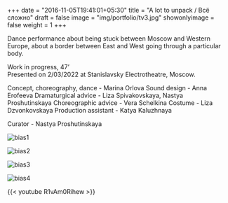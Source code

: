 +++
date = "2016-11-05T19:41:01+05:30"
title = "A lot to unpack / Всё сложно"
draft = false
image = "img/portfolio/tv3.jpg"
showonlyimage = false
weight = 1
+++

Dance performance about being stuck between Moscow and Western Europe, about a border between East and West going through a particular body. 

Work in progress, 47’  
Presented on 2/03/2022 at Stanislavsky Electrotheatre, Moscow.   
<!--more-->

Concept, choreography, dance - Marina Orlova
Sound design - Anna Erofeeva
Dramaturgical advice - Liza Spivakovskaya, Nastya Proshutinskaya
Choreographic advice - Vera Schelkina
Costume - Liza Dzvonkovskaya
Production assistant - Katya Kaluzhnaya

Curator - Nastya Proshutinskaya


![bias1][1]

![bias2][2]

![bias3][3]

![bias4][4]
 
{{< youtube R1vAm0Rihew >}}  

[1]: /img/portfolio/bias1.jpg
[2]: /img/portfolio/bias2.jpg
[3]: /img/portfolio/bias3.jpg
[4]: /img/portfolio/bias4.jpg